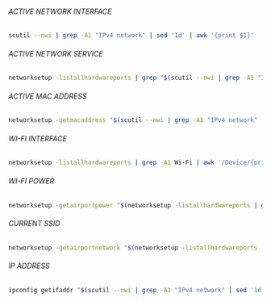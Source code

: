 ###### ACTIVE NETWORK INTERFACE
```bash
scutil --nwi | grep -A1 "IPv4 network" | sed '1d' | awk '{print $1}'
```
###### ACTIVE NETWORK SERVICE
```bash
networksetup -listallhardwareports | grep "$(scutil --nwi | grep -A1 "IPv4 network" | sed '1d' | awk '{print $1}')" -B1 | awk -F': ' '/Hardware Port/{print $NF}'
```
###### ACTIVE MAC ADDRESS
```bash
networksetup -getmacaddress "$(scutil --nwi | grep -A1 "IPv4 network" | sed '1d' | awk '{print $1}')" | awk '{print $3}'
```
###### WI-FI INTERFACE
```bash
networksetup -listallhardwareports | grep -A1 Wi-Fi | awk '/Device/{print $NF}'
```
###### WI-FI POWER
```bash
networksetup -getairportpower "$(networksetup -listallhardwareports | grep -A1 Wi-Fi | awk '/Device/{print $NF}')" | awk '{print $NF}'
```
###### CURRENT SSID
```bash
networksetup -getairportnetwork "$(networksetup -listallhardwareports | grep -A1 Wi-Fi | awk '/Device/{print $2}')" 2> /dev/null | awk -F': ' '{print $NF}'
```
###### IP ADDRESS
```bash
ipconfig getifaddr "$(scutil --nwi | grep -A1 "IPv4 network" | sed '1d' | awk '{print $1}')"
```
